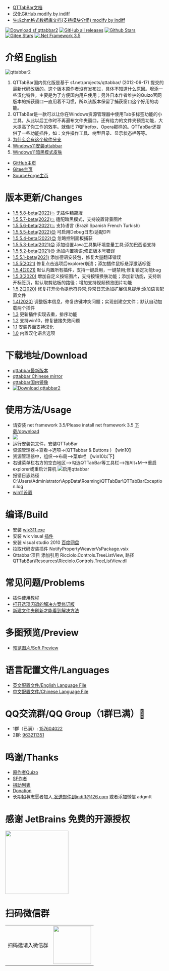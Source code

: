 - [QTTabBar文档](https://www.yuque.com/indiff/qttabbar/zqtdig)
- [汉化GitHub modify by indiff](https://openuserjs.org/scripts/indiff/GitHub_%E6%B1%89%E5%8C%96%E6%8F%92%E4%BB%B6_(indiff)%E4%BF%AE%E6%94%B9)
- [生成chm格式数据库文档(支持模块分组) modify by indiff](https://github.com/indiff/DBCHM)

[![Download sf qttabbar2](https://img.shields.io/sourceforge/dt/qttabbar2.svg)](https://sourceforge.net/projects/qttabbar2/files)
[![GitHub all releases](https://img.shields.io/github/downloads/indiff/qttabbar/total)](https://github.com/indiff/qttabbar/releases)
[![Github Stars](https://img.shields.io/github/stars/indiff/qttabbar?logo=github)](https://github.com/indiff/qttabbar)
[![Gitee Stars](https://gitee.com/qwop/qttabbar/badge/star.svg)](https://gitee.com/qwop/qttabbar)
[![.Net Framework 3.5](https://img.shields.io/badge/.NET%3D3.5-red.svg)](https://www.microsoft.com/zh-CN/download/details.aspx?id=21)

 
 # 介绍 [English](README.md)
![qttabbar2](https://user-images.githubusercontent.com/501276/131287626-fe8f1fdd-a894-43f8-9620-b7145d70936d.gif)

1. QTTabBar国内优化版是基于  sf.net/projects/qttabbar/ (2012-06-17)  提交的最新代码改版的。这个版本原作者没有发布过，具体不知道什么原因。增添一些汉化特性，主要是为了方便国内用户使用；另外日本作者维护的Quizo官网版本的捕获窗口一直用着不习惯，所以该版本保留了捕获窗口这个好用的功能。
2. QTTabBar是一款可以让你在Windows资源管理器中使用Tab多标签功能的小工具。从此以后工作时不再遍布文件夹窗口，还有给力的文件夹预览功能，大大提高了你工作的效率。就像IE 7和Firefox、Opera那样的。QTTabBar还提供了一些功能插件，如：文件操作工具、树型目录、显示状态栏等等。
3. [为什么会有这个软件分支](https://github.com/indiff/qttabbar/wiki/%E4%B8%BA%E4%BB%80%E4%B9%88%E4%BC%9A%E6%9C%89%E8%BF%99%E4%B8%AA%E8%BD%AF%E4%BB%B6%E5%88%86%E6%94%AF%EF%BC%9F)
4. [Windows11安装qttabbar](https://github.com/indiff/qttabbar/wiki/Windows11%E5%AE%89%E8%A3%85qttabbar)
5. [Windows11暗黑模式皮肤](https://github.com/StickySli/qttabbar-dark-mode-skin)
- [GitHub主页](https://indiff.github.io/qttabbar)
- [Gitee主页](https://gitee.com/qwop/qttabbar)
- [SourceForge主页](https://sourceforge.net/projects/qttabbar2/)

# 版本更新/Changes
- [1.5.5.8-beta(2022)💥](https://github.com/indiff/qttabbar/releases/tag/v1.5.5-beta.8) 无插件精简版
- [1.5.5.7-beta(2022)💥](https://github.com/indiff/qttabbar/releases/tag/v1.5.5-beta.7) 适配暗黑模式，支持设置背景图片
- [1.5.5.6-beta(2022)💥](https://github.com/indiff/qttabbar/releases/tag/v1.5.5-beta.6) 支持语言 (Brazil Spanish French Turkish)
- [1.5.5.5-beta(2022)😊](https://github.com/indiff/qttabbar/releases/tag/v1.5.5.5-beta) 可启用Debug日志/适配DPI
- [1.5.5.4-beta(2022)😊](https://github.com/indiff/qttabbar/releases/tag/v1.5.5.4-beta) 忽略控制面板捕获
- [1.5.5.3-beta(2021)😊](https://github.com/indiff/qttabbar/releases/tag/v1.5.5.3) 添加设置Java工具集环境变量工具;添加巴西语支持
- [1.5.5.2-beta(2021)😊](https://github.com/indiff/qttabbar/releases/tag/1.5.5.2-beta) 添加内置德语;修正版本号错误
- [1.5.5.1-beta(2021)](https://github.com/indiff/qttabbar/releases/tag/v1.5.5.2021-beta) 添加德语安装包，修复大量翻译错误
- [1.5.5(2021)](https://github.com/indiff/qttabbar/releases/tag/v1.5.5.2021-beta) 修复点击选项后explorer崩溃；添加插件鼠标悬浮激活标签
- [1.5.4(2021)](https://github.com/indiff/qttabbar/releases/tag/1.5.4-beta) 默认内置所有插件，支持一键启用，一键禁用;修复锁定功能bug
- [1.5.3(2020)](https://github.com/indiff/qttabbar/releases/tag/1.5.3-beta) 增加自定义按钮图片，支持按钮换肤功能；添加新功能，支持新开标签页，默认取剪贴板的路径；增加支持视频预览图片功能
- [1.5.2(2020)](https://github.com/indiff/qttabbar/releases/tag/1.5.2) 修复打开命令提示符异常;异常日志添加扩展信息提示;添加语言配置文件
- [1.4(2020)](https://github.com/indiff/qttabbar/releases/tag/1.4) 调整版本信息，修复热键冲突问题；实现创建空文件；默认自动加载两个插件
- [1.3](https://github.com/indiff/qttabbar/releases/tag/1.3) 更新插件实现去重，排序功能
- [1.2](https://github.com/indiff/qttabbar/releases/tag/1.2) 支持win10，修复链接失效问题
- [1.1](https://github.com/indiff/qttabbar/releases/tag/1.1) 安装界面支持汉化
- [1.0](https://github.com/indiff/qttabbar/releases/tag/1.0) 内置汉化语言选项

# 下载地址/Download
* [qttabbar最新版本](https://github.com/indiff/qttabbar/releases)
* [qttabbar Chinese mirror](https://gitee.com/qwop/qttabbar/releases)
* [qttabbar国内镜像](https://gitee.com/qwop/qttabbar/attach_files)
* [![Download qttabbar2](https://a.fsdn.com/con/app/sf-download-button)](https://sourceforge.net/projects/qttabbar2/files/latest/download)

# 使用方法/Usage
- 请安装 net framework 3.5/Please install net framework 3.5 [下载/download](https://www.microsoft.com/zh-CN/download/details.aspx?id=21)
- <img src="https://user-images.githubusercontent.com/501276/84343198-16aedc00-abda-11ea-8872-a654d011631f.png" />
- 运行安装包文件，安装QTTabBar 
- 资源管理器->查看->选项->(QTTabbar & Buttons )      【win10】
- 资源管理器中，组织—>布局—>菜单栏  【win10以下】
- 右键菜单栏右方的空白地区—>勾选QTTabBar等工具栏—>按Alt+M—>重启explorer或重启计算机
![启用qttabbar](https://user-images.githubusercontent.com/501276/72576075-907fb980-3909-11ea-9dc2-9a1ea0ca2f8e.png)
- 报错日志路径 C:\Users\Administrator\AppData\Roaming\QTTabBar\QTTabBarException.log
- [win11设置](https://github.com/indiff/qttabbar/wiki/Windows11%E6%98%BE%E7%A4%BA%E5%B7%A5%E5%85%B7%E6%A0%8F%E7%9A%84%E6%96%B9%E6%B3%95)

# 编译/Build
* 安装 [wix311.exe](https://github.com/wixtoolset/wix3/releases)
* 安装 wix visual [插件](https://marketplace.visualstudio.com/items?itemName=WixToolset.WixToolsetVisualStudio2010Extension)  
* 安装 visual studio 2010  [百度网盘](https://pan.baidu.com/s/1sldAQmD#list/path=%2FVS%E4%BE%BF%E6%90%BA%E7%B2%BE%E7%AE%80%E7%89%88%E5%90%88%E9%9B%86)
* 拉取代码安装插件 NotifyPropertyWeaverVsPackage.vsix
* Qttabbar项目 添加引用 Ricciolo.Controls.TreeListView, 路径 QTTabBar\Resources\Ricciolo.Controls.TreeListView.dll

# 常见问题/Problems
* [插件使用教程](https://gitee.com/qwop/qttabbar/attach_files/581155/download)
* [打开选项闪退的解决方案修订版](https://gitee.com/qwop/qttabbar/attach_files/581136/download)
* [新建文件夹刷新才能看到解决方法](https://gitee.com/qwop/qttabbar/attach_files/581159/download)

# 多图预览/Preview
* [预览图片/Soft Preview](https://github.com/indiff/qttabbar/issues/3)

# 语言配置文件/Languages
* [英文配置文件/English Language File](https://raw.githubusercontent.com/indiff/qttabbar/master/Lng_QTTabBar_en.xml)
* [中文配置文件/Chinese Language File](https://raw.githubusercontent.com/indiff/qttabbar/master/Lng_QTTabBar_zh.xml)

# QQ交流群/QQ Group（1群已满）🦚
* 1群（已满）: [157604022](https://qm.qq.com/cgi-bin/qm/qr?k=AGA5sh_6eCEYIwofpvazRxMFin8jmVI2&jump_from=webapi)
* 2群: [963211351](https://jq.qq.com/?_wv=1027&k=VCPD2zLH)

# 鸣谢/Thanks
* [原作者Quizo](https://twitter.com/QTTabBar)
* [SF作者](https://sourceforge.net/u/masamunexgp/profile)
* [捐助列表](https://github.com/indiff/qttabbar/wiki/Thanks-%E9%B8%A3%E8%B0%A2%E6%8D%90%E5%8A%A9)
* [Donation](https://www.paypal.com/cgi-bin/webscr?cmd=_s-xclick&hosted_button_id=7YNCVL5P9ZDY8)
* 长期招募志愿者加入,发送邮件到indiff@126.com 或者添加微信 adgmtt
# 感谢 JetBrains 免费的开源授权

<a href="https://www.jetbrains.com/?from=QtTabBar" target="_blank">
<img src="https://user-images.githubusercontent.com/501276/128459507-b98484a4-f20d-4224-80e3-d16886ea9365.png" height="200"/></a>

# 扫码微信群
<table>
    <tr>
        <td>扫码邀请入微信群</td>
        <td><img src="https://user-images.githubusercontent.com/501276/141719517-a6f28c27-3d8b-4b35-87f3-0c326789745e.jpg" width="120"/></td>
    </tr>
</table>
